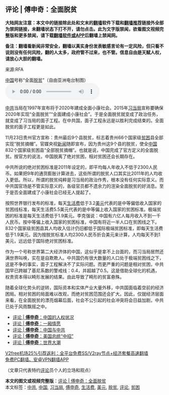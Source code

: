  <h2>评论 | 傅申奇：全面脱贫</h2> <p class="notice"><b>大陆网友注意：本文中的链接除此处和文末的<a href="https://github.com/bannedbook/fanqiang" >翻墙</a>软件下载和<a href="https://github.com/killgcd/justmysocks/blob/master/README.md">翻墙推荐</a>链接外全部为禁网链接，未翻墙状态下打不开，请勿点击。此为文字版禁闻，欲看图文视频完整版和更多禁闻，请下载<a href="https://github.com/bannedbook/fanqiang">翻墙软件或APP</a>后翻墙上禁闻网。</p><p>备注：翻墙看新闻非常安全，翻墙以真实身份发表敏感言论有一定风险，但只看不说则没有任何风险，翻的人太多，政府管不过来，也不管。信息自由是天赋人权，请放心大胆的翻墙。</b></p>  <div class="entry"> <p>来源:RFA</p> <p><a href="https://www.bannedbook.org/bnews/tag/%E4%B8%AD%E5%9B%BD/" class="st_tag internal_tag" rel="tag" title="标签 中国 下的日志">中国</a>号称“全面<a href="https://www.bannedbook.org/bnews/tag/%E8%84%B1%E8%B4%AB/" class="st_tag internal_tag" rel="tag" title="标签 脱贫 下的日志">脱贫</a>”（自由亚洲电台制图）             <audio controls="controls" preload="metadata" src="https://www.rfa.org/mandarin/pinglun/fushenqi/fsq-12072020095804.html/@@stream" type="audio/mpeg"></audio></p> <p><a href="https://www.bannedbook.org/bnews/tag/%e4%b8%ad%e5%85%b1/" class="st_tag internal_tag" rel="tag" title="标签 中共 下的日志">中共</a>当局在1997年宣布将于2020年建成全面小康社会。2015年<a href="https://www.bannedbook.org/bnews/tag/%e4%b9%a0%e5%bd%93%e5%b1%80/" class="st_tag internal_tag" rel="tag" title="标签 习当局 下的日志">习当局</a>宣称要确保2020年实现“全面脱贫”“全面建成小康社会”。于是全面脱贫就变成了政治任务，就变成了习当局的面子工程。在中共国，面子工程永远是以胜利完成结束的。全面脱贫的面子工程更是如此。</p>  <p>11月23日贵州官方宣称：贵州最后9个县脱贫，标志着贵州66个国家级<a href="https://www.bannedbook.org/bnews/tag/%E8%B4%AB%E5%9B%B0/" class="st_tag internal_tag" rel="tag" title="标签 贫困 下的日志">贫困</a>县全部实现“脱贫摘帽”。官媒央视<span class='wp_keywordlink_affiliate'><a href="https://www.bannedbook.org/" title="新闻">新闻</a></span>随即宣布，因为贵州这9个县的脱贫，使全<span class='wp_keywordlink_affiliate'><a href="https://www.bannedbook.org/" title="中国" target="_blank">中国</a></span>832个国家级贫困县“全部脱贫摘帽”。也就是说，中国完成了官方定义的全面脱贫。按官方的说法，中国脱离了绝对贫困，相对贫困还会长期存在。</p> <p>中共所说的绝对贫困标准是2011年设定的，即平均每人年收入不低于2300人民币。如果把9年的通货膨胀计算进去，这些所谓的脱贫人口其实比2011年的人均收入更低。所以，所谓的脱贫纯粹是习当局的政治作秀，根本没有任何实际意义。而中共国官场是不管实际意义的，各级官员都不遗余力的渲染全面脱贫的好消息。至于是否全面建成了小康社会已经无人提起了。</p> <p>按照世界银行发布的标准，每天<a href="https://www.bannedbook.org/bnews/tag/%E7%94%9F%E6%B4%BB%E8%B4%B9/" class="st_tag internal_tag" rel="tag" title="标签 生活费 下的日志">生活费</a>低于3.2<a href="https://www.bannedbook.org/bnews/tag/%e7%be%8e%e5%85%83/" class="st_tag internal_tag" rel="tag" title="标签 美元 下的日志">美元</a>代表的是中等偏低收入国家的贫困线标准，每天生活费5.5美元代表的是中等偏上收入国家的贫困标准。极端贫困的标准是每天生活费低于1.9美元。李克强说：中国有六亿人每月收入不到一千人民币。按中等偏上收入国家的贫困标准，中国有将近一半人口在贫困线之下。832个国家级贫困县其人均收入估计仍旧都低于国际极端贫困标准，即每天生活费低于1.9美元。因为按脱贫标准人均2300人民币折合美元来计算，人均每天不到1美元，远远低于国际绝对贫困标准。</p>  <p>作为一个号称世界第二大经济体的中国，这似乎是拿不上台面的，而习当局居然还满世界叫唤，实在是自欺欺人。中共国仍有很大数量的人口处于极端贫困线之下，这是不争的事实，面子工程解决不了实际问题。而更严重的问题是相对贫困，中共国早已跨越了基尼系数的警戒线：0.4，并超越了0.5。这是借助全球化的机遇，权贵资本得以畸形发展的结果。由此导致了畸形的贫富悬殊。</p> <p>随着全球化势头的逆转，国际资本和实体产业大量外移，中共国面临着空前的经济困局。相对贫困的局面难以改观，而绝对贫困范围还会扩大。因此，仅就经济层面来看，在全面脱贫的漂亮烟幕后面，社会不公引起的社会冲突将会日益加剧，中共已处于风雨飘摇之中。</p> <ul class='op-related-articles' title='相关阅读'> <li><a href='https://www.bannedbook.org/bnews/comments/20201216/1449036.html' target='_blank'>评论 | <b>傅申奇</b>：中国的人权状况</a></li> <li><a href='https://www.bannedbook.org/bnews/ssgc/20201102/1424550.html' target='_blank'>评论 | <b>傅申奇</b>：一厢情愿</a></li> <li><a href='https://www.bannedbook.org/bnews/ssgc/20201102/1424549.html' target='_blank'>评论 | <b>傅申奇</b>：中国与中共</a></li> <li><a href='https://www.bannedbook.org/bnews/comments/20201006/1408737.html' target='_blank'>评论 | <b>傅申奇</b>：美国总统“中招”</a></li> <li><a href='https://www.bannedbook.org/bnews/comments/20201006/1408736.html' target='_blank'>评论 | <b>傅申奇</b>：世界大潮</a></li> </ul> <p class="texttj"> <a href="https://github.com/bannedbook/fanqiang/wiki/V2ray%E6%9C%BA%E5%9C%BA" target="_blank">V2free机场25%引荐返利：全平台免费SS/V2ray节点+经济套餐高速翻墙</a><br/> <a href="https://github.com/bannedbook/fanqiang/wiki/%E7%A6%81%E9%97%BB%E7%BD%91%E5%AE%89%E5%8D%93%E7%BF%BB%E5%A2%99%E6%96%B0%E9%97%BBAPP" target="_blank">免费PC翻墙、安卓VPN翻墙APP</a></p><p>（文章只代表特约<span class='wp_keywordlink_affiliate'><a href="https://www.bannedbook.org/bnews/comments/" title="新闻评论" target="_blank">评论</a></span>员个人的立场和观点）</p> <a name='sharetosocial'></a>       <div><b>本文的图文或视频完整版</b>：<a href='https://www.bannedbook.org/bnews/comments/20201216/1449035.html'>评论 | 傅申奇：全面脱贫</a></div>  </div><!--END ENTRY--> <div class="postfooter"> <div>本文标签：<a href="https://www.bannedbook.org/bnews/tag/%e4%b8%ad%e5%85%b1/" rel="tag">中共</a>, <a href="https://www.bannedbook.org/bnews/tag/%E4%B8%AD%E5%9B%BD/" rel="tag">中国</a>, <a href="https://www.bannedbook.org/bnews/tag/%e4%b9%a0%e5%bd%93%e5%b1%80/" rel="tag">习当局</a>, <a href="https://www.bannedbook.org/bnews/tag/%e5%82%85%e7%94%b3%e5%a5%87/" rel="tag">傅申奇</a>, <a href="https://www.bannedbook.org/bnews/tag/%E7%94%9F%E6%B4%BB%E8%B4%B9/" rel="tag">生活费</a>, <a href="https://www.bannedbook.org/bnews/tag/%e7%be%8e%e5%85%83/" rel="tag">美元</a>, <a href="https://www.bannedbook.org/bnews/tag/%E8%84%B1%E8%B4%AB/" rel="tag">脱贫</a>, <a href="https://www.bannedbook.org/bnews/tag/%E8%AF%84%E8%AE%BA/" rel="tag">评论</a>, <a href="https://www.bannedbook.org/bnews/tag/%E8%B4%AB%E5%9B%B0/" rel="tag">贫困</a></div>  </div><!--END POSTFOOTER--> 